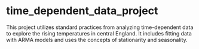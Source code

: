 # time_dependent_data_project

This project utilizes standard practices from analyzing time-dependent data to explore the rising temperatures in central England. It includes fitting data with ARMA models and uses the concepts of stationarity and seasonality.
